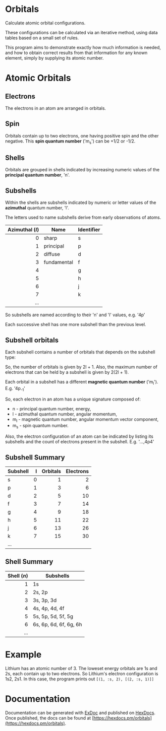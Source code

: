 # Orbitals

Calculate atomic orbital configurations.

These configurations can be calculated via an iterative method,
using data tables based on a small set of rules.

This program aims to demonstrate exactly how much information is needed,
and how to obtain correct results from that information for any known
element, simply by supplying its atomic number.

# Atomic Orbitals

## Electrons

The electrons in an atom are arranged in orbitals.

## Spin

Orbitals contain up to two electrons, one having positive spin and the other
negative. This **spin quantum number** ('m<sub>s</sub>') can be +1/2 or -1/2.

## Shells

Orbitals are grouped in shells indicated by increasing numeric values of the
**principal quantum number**, 'n'.

## Subshells

Within the shells are subshells indicated by numeric or letter values of
the **azimuthal** quantum number, 'l'.

The letters used to name subshells derive from early observations of atoms.

| Azimuthal (_l_) | Name        | Identifier |
| --------------: | ----------- | ---------- |
|               0 | sharp       | s          |
|               1 | principal   | p          |
|               2 | diffuse     | d          |
|               3 | fundamental | f          |
|               4 |             | g          |
|               5 |             | h          |
|               6 |             | j          |
|               7 |             | k          |
|             ... |             |            |

So subshells are named according to their 'n' and 'l' values, e.g. '4p'

Each successive shell has one more subshell than the previous level.

## Subshell orbitals

Each subshell contains a number of orbitals that depends on the subshell type:

So, the number of orbitals is given by 2l + 1.
Also, the maximum number of electrons that can be held by a subshell is
given by 2(2l + 1).

Each orbital in a subshell has a different **magnetic quantum number**
('m<sub>l</sub>').
E.g. '4p<sub>-1</sub>'

So, each electron in an atom has a unique signature composed of:

* n - principal quantum number, energy,
* l - azimuthal quantum number, angular momentum,
* m<sub>l</sub> - magnetic quantum number, angular momentum vector component,
* m<sub>s</sub> - spin quantum number.

Also, the electron configuration of an atom can be indicated by listing
its subshells and the count of electrons present in the subshell.
E.g. '...,4p4'

## Subshell Summary

| Subshell  | l   | Orbitals | Electrons |
| --------- | --: | -------: | --------: |
| s         |   0 |        1 |         2 |
| p         |   1 |        3 |         6 |
| d         |   2 |        5 |        10 |
| f         |   3 |        7 |        14 |
| g         |   4 |        9 |        18 |
| h         |   5 |       11 |        22 |
| j         |   6 |       13 |        26 |
| k         |   7 |       15 |        30 |
| ...       |     |          |           |

## Shell Summary

| Shell (_n_) | Subshells              |
| ----------: | ---------------------- |
|           1 | 1s                     |
|           2 | 2s, 2p                 |
|           3 | 3s, 3p, 3d             |
|           4 | 4s, 4p, 4d, 4f         |
|           5 | 5s, 5p, 5d, 5f, 5g     |
|           6 | 6s, 6p, 6d, 6f, 6g, 6h |
|        ...  |                        |

# Example

Lithium has an atomic number of 3.
The loweset energy orbitals are 1s and 2s, each contain up to two electrons.
So Lithium's electron configuration is 1s2, 2s1.
In this case, the program prints out `[(1, :s, 2), [(2, :s, 1)]]`

# Documentation

Documentation can be generated with [ExDoc](https://github.com/elixir-lang/ex_doc)
and published on [HexDocs](https://hexdocs.pm). Once published, the docs can
be found at [https://hexdocs.pm/orbitals](https://hexdocs.pm/orbitals).
